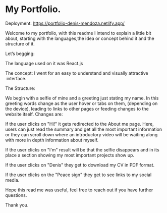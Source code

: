 # My Portfolio.

Deployment: https://portfolio-denis-mendoza.netlify.app/

Welcome to my portfolio, with this readme I intend to explain a little bit about, starting with the languages,the idea or concept behind it and the structure of it. 

Let’s begging:

The language used on it was React.js

The concept: I went for an easy to understand and visually attractive  interface. 

The Structure:

We begin with a selfie of mine and a greeting just stating my name. In this greeting words change as the user hover or tabs on them, (depending on the device), leading to links to other pages or feeding changes to the website itself. 
Changes are: 

If the user clicks on "Hi!" it gets redirected to the About me page. Here, users can just read the summary and get all the most important information or they can scroll down where an introductory video will be waiting along with more in depth information about myself.

If the user clicks on "I'm" result will be that the selfie disappears and in its place a section showing my most important projects show up. 

If the user clicks on "Denis" they get to download my CV in PDF format. 

If the user clicks on the "Peace sign" they get to see links to my social media. 

Hope this read me was useful, feel free to reach out if you have further questions. 

Thank you.
